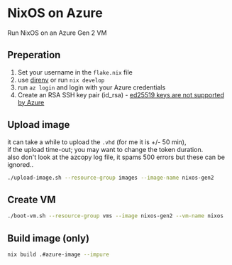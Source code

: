 # NixOS on Azure
Run NixOS on an Azure Gen 2 VM

## Preperation

1. Set your username in the `flake.nix` file
2. use [direnv](https://github.com/nix-community/nix-direnv) or run `nix develop`
3. run `az login` and login with your Azure credentials
4. Create an RSA SSH key pair (id_rsa) - [ed25519 keys are not supported by Azure](https://learn.microsoft.com/en-us/troubleshoot/azure/virtual-machines/ed25519-ssh-keys)

## Upload image

it can take a while to upload the `.vhd` (for me it is +/- 50 min), <br>
if the upload time-out; you may want to change the token duration. <br>
also don't look at the azcopy log file, it spams 500 errors but these can be ignored..

```sh
./upload-image.sh --resource-group images --image-name nixos-gen2
```
## Create VM

```sh
./boot-vm.sh --resource-group vms --image nixos-gen2 --vm-name nixos
```

## Build image (only)

```sh
nix build .#azure-image --impure
```

